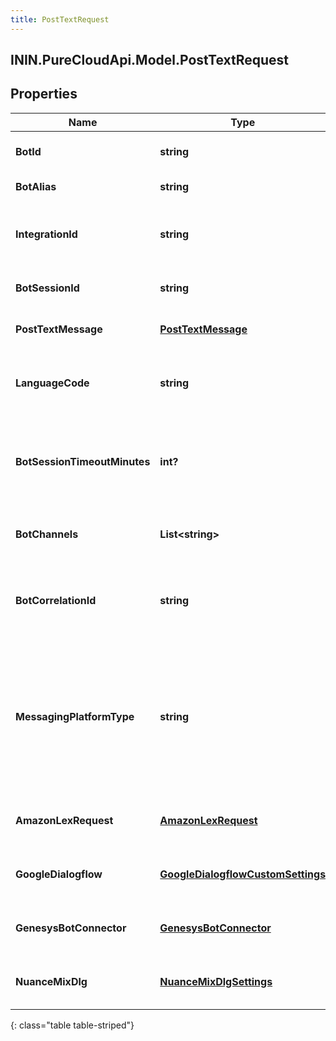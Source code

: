 ```yaml
---
title: PostTextRequest
---
```

## ININ.PureCloudApi.Model.PostTextRequest

## Properties

|Name | Type | Description | Notes|
|------------ | ------------- | ------------- | -------------|
| **BotId** | **string** | ID of the bot to send the text to. | |
| **BotAlias** | **string** | Alias/Version of the bot | [optional] |
| **IntegrationId** | **string** | the integration service id for the bot&#39;s credentials | |
| **BotSessionId** | **string** | GUID for this bot&#39;s session | |
| **PostTextMessage** | [**PostTextMessage**](PostTextMessage.html) | Message to send to the bot | |
| **LanguageCode** | **string** | The launguage code the bot will run under | [optional] |
| **BotSessionTimeoutMinutes** | **int?** | Override timeout for the bot session. This should be greater than 10 minutes. | [optional] |
| **BotChannels** | **List&lt;string&gt;** | The channels this bot is utilizing | [optional] |
| **BotCorrelationId** | **string** | Id for tracking the activity - this will be returned in the response | [optional] |
| **MessagingPlatformType** | **string** | If the channels list contains a &#39;Messaging&#39; item and the messaging platform is known, include it here to get accurate analytics | [optional] |
| **AmazonLexRequest** | [**AmazonLexRequest**](AmazonLexRequest.html) | Provider specific settings, if any | [optional] |
| **GoogleDialogflow** | [**GoogleDialogflowCustomSettings**](GoogleDialogflowCustomSettings.html) | Provider specific settings, if any | [optional] |
| **GenesysBotConnector** | [**GenesysBotConnector**](GenesysBotConnector.html) | Provider specific settings, if any | [optional] |
| **NuanceMixDlg** | [**NuanceMixDlgSettings**](NuanceMixDlgSettings.html) | Provider specific settings, if any | [optional] |
{: class="table table-striped"}


